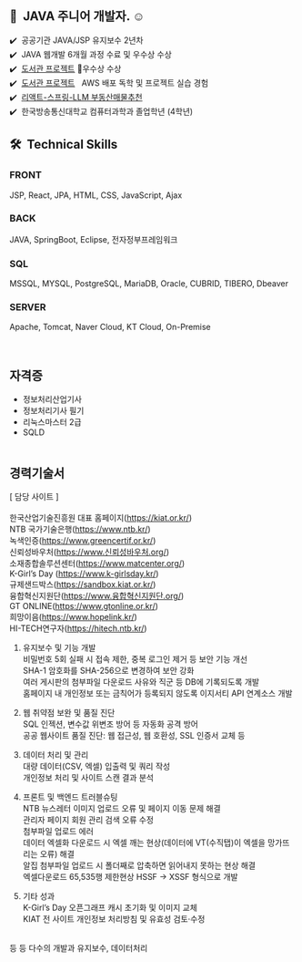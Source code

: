 ## 👋 &nbsp;JAVA 주니어 개발자. ☺️
✔️ &nbsp;공공기관 JAVA/JSP 유지보수 2년차\
✔️ &nbsp;JAVA 웹개발 6개월 과정 수료 및 우수상 수상\
✔️ &nbsp;[도서관 프로젝트](https://github.com/sangmok12/library/blob/main/README.md)  🥇우수상 수상\
✔️ &nbsp;[도서관 프로젝트](http://43.201.107.59:8080) &nbsp; AWS 배포 독학 및 프로젝트 실습 경험\
✔️ &nbsp;[리액트-스프링-LLM 부동산매물추천](https://github.com/sangmok12/react-landLLM) &nbsp; \
✔️ &nbsp;한국방송통신대학교 컴퓨터과학과 졸업학년 (4학년)

## 🛠 &nbsp;Technical Skills

### FRONT

JSP, React, JPA, HTML, CSS, JavaScript, Ajax



### BACK

JAVA, SpringBoot, Eclipse, 전자정부프레임워크



### SQL

MSSQL, MYSQL, PostgreSQL, MariaDB, Oracle, CUBRID, TIBERO, Dbeaver

### SERVER

Apache, Tomcat, Naver Cloud, KT Cloud, On-Premise


<br/>

## 자격증
* 정보처리산업기사
* 정보처리기사 필기
* 리눅스마스터 2급
* SQLD 
<br><br>


## 경력기술서

[ 담당 사이트 ]<br><br>
한국산업기술진흥원 대표 홈페이지(https://kiat.or.kr/)<br>
NTB 국가기술은행(https://www.ntb.kr/)<br>
녹색인증(https://www.greencertif.or.kr/)<br>
신뢰성바우처(https://www.신뢰성바우처.org/)<br>
소재종합솔루션센터(https://www.matcenter.org/)<br>
K-Girl’s Day (https://www.k-girlsday.kr/)<br>
규제샌드박스(https://sandbox.kiat.or.kr/)<br>
융합혁신지원단(https://www.융합혁신지원단.org/)<br>
GT ONLINE(https://www.gtonline.or.kr/)<br>
희망이음(https://www.hopelink.kr/)<br>
HI-TECH연구자(https://hitech.ntb.kr/)
<br>

1. 유지보수 및 기능 개발<br>
비밀번호 5회 실패 시 접속 제한, 중복 로그인 제거 등 보안 기능 개선<br>
SHA-1 암호화를 SHA-256으로 변경하여 보안 강화<br>
여러 게시판의 첨부파일 다운로드 사유와 직군 등 DB에 기록되도록 개발<br>
홈페이지 내 개인정보 또는 금칙어가 등록되지 않도록 이지서티 API 연계소스 개발<br>


2. 웹 취약점 보완 및 품질 진단<br>
SQL 인젝션, 변수값 위변조 방어 등 자동화 공격 방어<br>
공공 웹사이트 품질 진단: 웹 접근성, 웹 호환성, SSL 인증서 교체 등<br>


3. 데이터 처리 및 관리<br>
대량 데이터(CSV, 엑셀) 입출력 및 쿼리 작성<br>
개인정보 처리 및 사이트 스캔 결과 분석<br>


4. 프론트 및 백엔드 트러블슈팅<br>
NTB 뉴스레터 이미지 업로드 오류 및 페이지 이동 문제 해결<br>
관리자 페이지 회원 관리 검색 오류 수정<br>
첨부파일 업로드 에러<br>
데이터 엑셀화 다운로드 시 엑셀 깨는 현상(데이터에 VT(수직탭)이 엑셀을 망가뜨리는 오류) 해결<br>
알집 첨부파일 업로드 시 폴더째로 압축하면 읽어내지 못하는 현상 해결<br>
엑셀다운로드 65,535행 제한현상 HSSF -> XSSF 형식으로 개발<br>


5. 기타 성과<br>
K-Girl’s Day 오픈그래프 캐시 초기화 및 이미지 교체<br>
KIAT 전 사이트 개인정보 처리방침 및 유효성 검토·수정<br>
<br>
등 등 다수의 개발과 유지보수, 데이터처리

